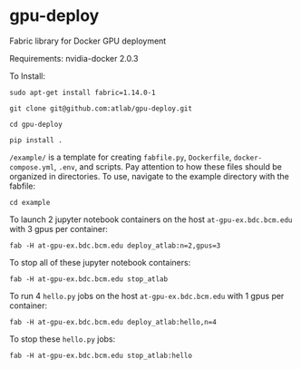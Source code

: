 # gpu-deploy
Fabric library for Docker GPU deployment

Requirements: nvidia-docker 2.0.3

To Install:

    sudo apt-get install fabric=1.14.0-1

    git clone git@github.com:atlab/gpu-deploy.git

    cd gpu-deploy

    pip install .

`/example/` is a template for creating `fabfile.py`, `Dockerfile`, `docker-compose.yml`, `.env`, and scripts.  Pay attention to how these files should be organized in directories.  To use, navigate to the example directory with the fabfile:

    cd example

To launch 2 jupyter notebook containers on the host `at-gpu-ex.bdc.bcm.edu` with 3 gpus per container:

    fab -H at-gpu-ex.bdc.bcm.edu deploy_atlab:n=2,gpus=3

To stop all of these jupyter notebook containers:

    fab -H at-gpu-ex.bdc.bcm.edu stop_atlab

To run 4 `hello.py` jobs on the host `at-gpu-ex.bdc.bcm.edu` with 1 gpus per container:

    fab -H at-gpu-ex.bdc.bcm.edu deploy_atlab:hello,n=4

To stop these `hello.py` jobs:

    fab -H at-gpu-ex.bdc.bcm.edu stop_atlab:hello